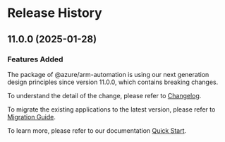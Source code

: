 # Release History
    
## 11.0.0 (2025-01-28)

### Features Added

The package of @azure/arm-automation is using our next generation design principles since version 11.0.0, which contains breaking changes.

To understand the detail of the change, please refer to [Changelog](https://aka.ms/js-track2-changelog).

To migrate the existing applications to the latest version, please refer to [Migration Guide](https://aka.ms/js-track2-migration-guide).

To learn more, please refer to our documentation [Quick Start](https://aka.ms/azsdk/js/mgmt/quickstart).
